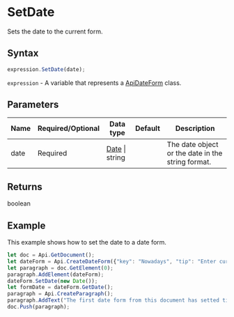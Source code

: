 # SetDate

Sets the date to the current form.

## Syntax

```javascript
expression.SetDate(date);
```

`expression` - A variable that represents a [ApiDateForm](../ApiDateForm.md) class.

## Parameters

| **Name** | **Required/Optional** | **Data type** | **Default** | **Description** |
| ------------- | ------------- | ------------- | ------------- | ------------- |
| date | Required | [Date](../../../text-document-api/Date/Date.md) \| string |  | The date object or the date in the string format. |

## Returns

boolean

## Example

This example shows how to set the date to a date form.

```javascript editor-pdf
let doc = Api.GetDocument();
let dateForm = Api.CreateDateForm({"key": "Nowadays", "tip": "Enter current date", "required": true, "placeholder": "Your date here", "format": "mm.dd.yyyy", "lang": "en-US"});
let paragraph = doc.GetElement(0);
paragraph.AddElement(dateForm);
dateForm.SetDate(new Date());
let formDate = dateForm.GetDate();
paragraph = Api.CreateParagraph();
paragraph.AddText("The first date form from this document has setted time: " + formDate.toString());
doc.Push(paragraph);
```
